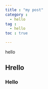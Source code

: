 ```yaml
---
title : "my post"
category : 
  - hello
tag :
  - hello
toc : true

---
```


hello

## Hrello

### Hello